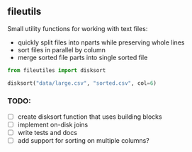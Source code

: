 ## fileutils

Small utility functions for working with text files:

- quickly split files into nparts while preserving whole lines
- sort files in parallel by column
- merge sorted file parts into single sorted file

```py
from fileutiles import disksort

disksort("data/large.csv", "sorted.csv", col=6)
```

### TODO:

- [ ] create disksort function that uses building blocks
- [ ] implement on-disk joins
- [ ] write tests and docs
- [ ] add support for sorting on multiple columns?